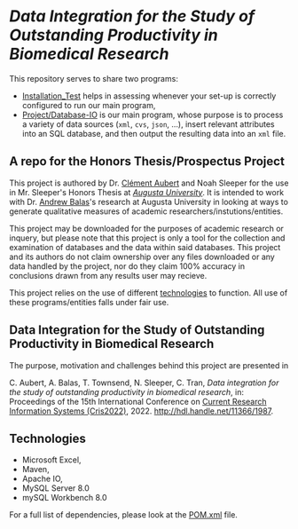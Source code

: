 # *Data Integration for the Study of Outstanding Productivity in Biomedical Research*

This repository serves to share two programs:

- [Installation_Test](Installation_Test) helps in assessing whenever your set-up is correctly configured to run our main program,
- [Project/Database-IO](Project/Database-IO) is our main program, whose purpose is to process a variety of data sources (`xml`, `cvs`, `json`, …), insert relevant attributes into an SQL database, and then output the resulting data into an `xml` file.

## A repo for the Honors Thesis/Prospectus Project

This project is authored by Dr. [Clément Aubert](https://spots.augusta.edu/caubert/) and Noah Sleeper for the use in Mr. Sleeper's Honors Thesis at *[Augusta University](https://www.augusta.edu/)*. It is intended to work with Dr. [Andrew Balas](https://www.augusta.edu/faculty/directory/view.php?id=ebalas)'s research at Augusta University in looking at ways to generate qualitative measures of academic researchers/instutions/entities.

This project may be downloaded for the purposes of academic research or inquery, but please note that this project is only a tool for the collection and examination of databases and the data within said databases. This project and its authors do not claim ownership over any files downloaded or any data handled by the project, nor do they claim 100% accuracy in conclusions drawn from any results user may recieve.

This project relies on the use of different [technologies](#technologies) to function. All use of these programs/entities falls under fair use.

## Data Integration for the Study of Outstanding Productivity in Biomedical Research

The purpose, motivation and challenges behind this project are presented in

C. Aubert, A. Balas, T. Townsend, N. Sleeper, C. Tran, _Data integration for the study of outstanding productivity in biomedical research_, in: Proceedings of the 15th International Conference on [Current Research Information Systems (Cris2022)](https://cris2022.srce.hr/), 2022. <http://hdl.handle.net/11366/1987>.

## Technologies

- Microsoft Excel, 
- Maven, 
- Apache IO,
- MySQL Server 8.0
- mySQL Workbench 8.0

For a full list of dependencies, please look at the [POM.xml](Project/Database-IO/pom.xml) file.

